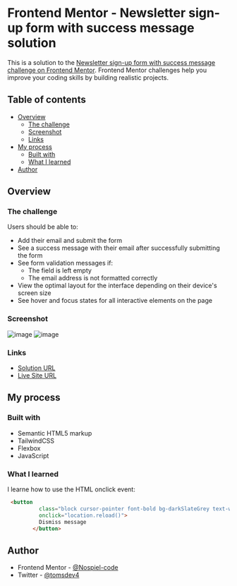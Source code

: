 # Frontend Mentor - Newsletter sign-up form with success message solution

This is a solution to the [Newsletter sign-up form with success message challenge on Frontend Mentor](https://www.frontendmentor.io/challenges/newsletter-signup-form-with-success-message-3FC1AZbNrv). Frontend Mentor challenges help you improve your coding skills by building realistic projects. 

## Table of contents

- [Overview](#overview)
  - [The challenge](#the-challenge)
  - [Screenshot](#screenshot)
  - [Links](#links)
- [My process](#my-process)
  - [Built with](#built-with)
  - [What I learned](#what-i-learned)
- [Author](#author)

## Overview

### The challenge

Users should be able to:

- Add their email and submit the form
- See a success message with their email after successfully submitting the form
- See form validation messages if:
  - The field is left empty
  - The email address is not formatted correctly
- View the optimal layout for the interface depending on their device's screen size
- See hover and focus states for all interactive elements on the page

### Screenshot

![image](https://github.com/Nospiel-code/fm-newsletter-sign-up/assets/130290610/3b9d45bf-5948-42be-b9e3-408ef6a42cda)
![image](https://github.com/Nospiel-code/fm-newsletter-sign-up/assets/130290610/1584e0dc-3007-43c6-aab0-336a05c55e29)



### Links

- [Solution URL](https://github.com/Nospiel-code/fm-newsletter-sign-up)
- [Live Site URL](https://nospiel-code.github.io/fm-newsletter-sign-up/)

## My process

### Built with

- Semantic HTML5 markup
- TailwindCSS
- Flexbox
- JavaScript


### What I learned

I learne how to use the HTML onclick event:

```html
 <button
          class="block cursor-pointer font-bold bg-darkSlateGrey text-white w-full rounded-md p-3 mt-5 hover:bg-gradient-to-r hover:from-grStart hover:to-grEnd hover:shadow-custom md:mt-8"
          onclick="location.reload()">
          Dismiss message
        </button>
```

## Author

- Frontend Mentor - [@Nospiel-code](https://www.frontendmentor.io/profile/Nospiel-code)
- Twitter - [@tomsdev4](https://www.twitter.com/tomsdev4)


